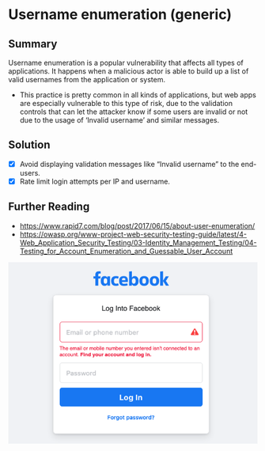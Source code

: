 ﻿# Username enumeration (generic)


## Summary


Username enumeration is a popular vulnerability that affects all types of applications. It happens when a malicious actor is able to build up a list of valid usernames from the application or system. 

* This practice is pretty common in all kinds of applications, but web apps are especially vulnerable to this type of risk, due to the validation controls that can let the attacker know if some users are invalid or not due to the usage of ‘Invalid username’ and similar messages.
## Solution

- [x] Avoid displaying validation messages like “Invalid username” to the end-users.
- [x] Rate limit login attempts per IP and username.
## Further Reading

* https://www.rapid7.com/blog/post/2017/06/15/about-user-enumeration/ 
* https://owasp.org/www-project-web-security-testing-guide/latest/4-Web_Application_Security_Testing/03-Identity_Management_Testing/04-Testing_for_Account_Enumeration_and_Guessable_User_Account 


![img](../img/genericuserenumeration.png)